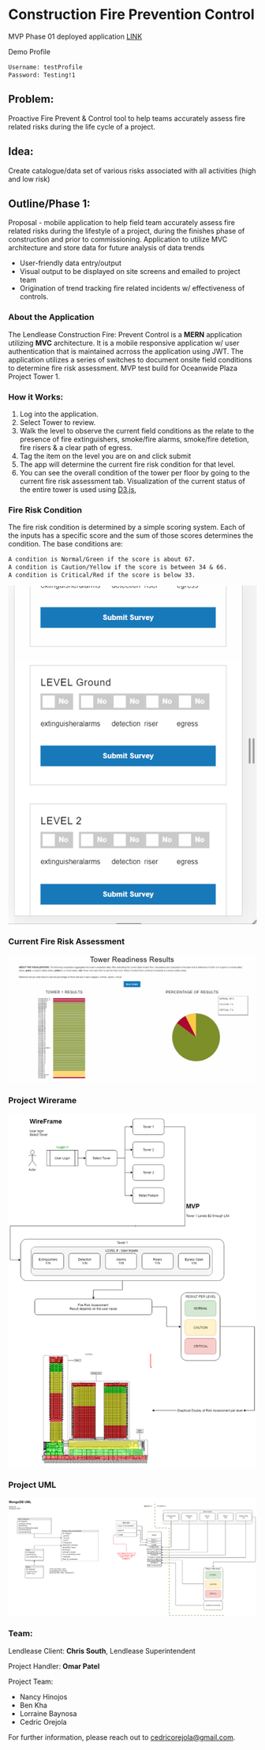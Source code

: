 # Construction Fire Prevention Control
MVP Phase 01 deployed application [LINK](https://sleepy-eyrie-44318.herokuapp.com/)

Demo Profile
    
    Username: testProfile
    Password: Testing!1

## Problem:
Proactive Fire Prevent &amp; Control tool to help teams accurately assess fire related risks during the life cycle of a project. 

## Idea: 
Create catalogue/data set of various risks associated with all activities (high and low risk) 

## Outline/Phase 1:
Proposal  - mobile application to help field team accurately assess fire related risks during the lifestyle of a project, during the finishes phase of construction and prior to commissioning. Application to utilize MVC architecture and store data for future analysis of data trends
* User-friendly data entry/output
* Visual output to be displayed on site screens and emailed to project team
* Origination of trend tracking fire related incidents w/ effectiveness of controls. 

### About the Application

The Lendlease Construction Fire: Prevent Control is a **MERN** application utilizing **MVC** architecture. It is a mobile responsive application w/ user authentication that is maintained acrross the application using JWT. The application utilizes a series of switches to document onsite field conditions to determine fire risk assessment. MVP test build for Oceanwide Plaza Project Tower 1.

### How it Works:
1. Log into the application.
2. Select Tower to review.
3. Walk the level to observe the current field conditions as the relate to the presence of fire extinguishers, smoke/fire alarms, smoke/fire detetion, fire risers & a clear path of egress.
4. Tag the item on the level you are on and click submit
5. The app will determine the current fire risk condition for that level.
6. You can see the overall condition of the tower per floor by going to the current fire risk assessment tab. Visualization of the current status of the entire tower is used using [D3.js](https://d3js.org/), 

### Fire Risk Condition
The fire risk condition is determined by a simple scoring system. Each of the inputs has a specific score and the sum of those scores determines the condition. The base conditions are:

    A condition is Normal/Green if the score is about 67.
    A condition is Caution/Yellow if the score is between 34 & 66.
    A condition is Critical/Red if the score is below 33.

![DEMO](branding/demo.gif)

### Current Fire Risk Assessment
![FireRiskAssessment](branding/FireRiskAssessmentD3.PNG)
 
### Project Wirerame
![WIREFRAME](branding/MVP_WireFrame.png)

### Project UML
![UML](branding/MVP_UML_R1.png)

### Team:
Lendlease Client: **Chris South**, Lendlease Superintendent

Project Handler: **Omar Patel**

Project Team:
* Nancy Hinojos
* Ben Kha
* Lorraine Baynosa
* Cedric Orejola

For further information, please reach out to cedricorejola@gmail.com.

